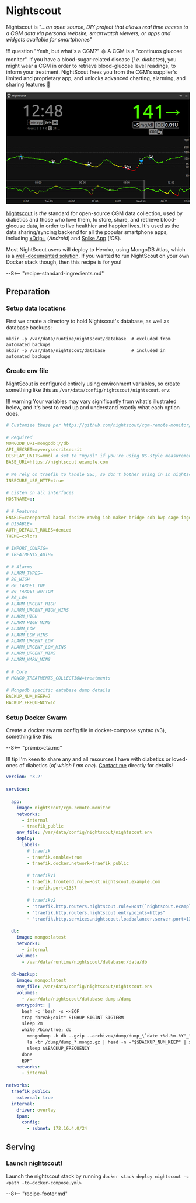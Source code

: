 # Nightscout

Nightscout is "*...an open source, DIY project that allows real time access to a CGM data via personal website, smartwatch viewers, or apps and widgets available for smartphones*"

!!! question "Yeah, but what's a CGM?" :drop_of_blood:
    A CGM is a "continuos glucose monitor". If you have a blood-sugar-related disease (*i.e. diabetes*), you might wear a CGM in order to retrieve blood-glucose level readings, to inform your treatment. NightScout frees you from the CGM's supplier's limited and proprietary app, and unlocks advanced charting, alarming, and sharing features :muscle:


![Nightscout Screenshot](../images/nightscout.png)

[Nightscout](https://nightscout.github.io/) is _the_ standard for open-source CGM data collection, used by diabetics and those who love them, to store, share, and retrieve blood-glocuse data, in order to live healthier and happier lives. It's used as the data sharing/syncing backend for all the popular smartphone apps, including [xDrip+](https://github.com/NightscoutFoundation/xDrip) (*Android*) and [Spike App](https://spike-app.com/) (*iOS*).

Most NightScout users will deploy to Heroko, using MongoDB Atlas, which is a [well-documented solution](https://nightscout.github.io/nightscout/new_user/). If you wanted to run NightScout on your own Docker stack though, then this recipe is for you!

--8<-- "recipe-standard-ingredients.md"

## Preparation

### Setup data locations

First we create a directory to hold Nightscout's database, as well as database backups:
```
mkdir -p /var/data/runtime/nightscout/database  # excluded from automated backups
mkdir -p /var/data/nightscout/database          # included in automated backups
```

### Create env file

NightScout is configured entirely using environment variables, so create something like this as `/var/data/config/nightscout/nightscout.env`: 

!!! warning
    Your variables may vary significantly from what's illustrated below, and it's best to read up and understand exactly what each option does.

```yaml
# Customize these per https://github.com/nightscout/cgm-remote-monitor/blob/master/README.md#environment

# Required
MONGODB_URI=mongodb://db
API_SECRET=myverysecritsecrit
DISPLAY_UNITS=mmol # set to "mg/dl" if you're using US-style measurements
BASE_URL=https://nightscout.example.com

# We rely on traefik to handle SSL, so don't bother using in in nightscout
INSECURE_USE_HTTP=true

# Listen on all interfaces
HOSTNAME=::

# # Features
ENABLE=careportal basal dbsize rawbg iob maker bridge cob bwp cage iage sage boluscalc pushover treatmentnotify mmconnect loop pump profile food openaps bage alexa override cors
# DISABLE=
AUTH_DEFAULT_ROLES=denied
THEME=colors

# IMPORT_CONFIG=
# TREATMENTS_AUTH=

# # Alarms
# ALARM_TYPES=
# BG_HIGH
# BG_TARGET_TOP
# BG_TARGET_BOTTOM
# BG_LOW
# ALARM_URGENT_HIGH
# ALARM_URGENT_HIGH_MINS
# ALARM_HIGH
# ALARM_HIGH_MINS
# ALARM_LOW
# ALARM_LOW_MINS
# ALARM_URGENT_LOW
# ALARM_URGENT_LOW_MINS
# ALARM_URGENT_MINS
# ALARM_WARN_MINS

# # Core
# MONGO_TREATMENTS_COLLECTION=treatments

# Mongodb specific database dump details
BACKUP_NUM_KEEP=7
BACKUP_FREQUENCY=1d

```

### Setup Docker Swarm

Create a docker swarm config file in docker-compose syntax (v3), something like this:

--8<-- "premix-cta.md"

!!! tip
    I'm keen to share any and all resources I have with diabetics or loved-ones of diabetics (*of which I am one*). [Contact me](https://www.funkypenguin.co.nz/contact/) directly for details!

```yaml
version: '3.2'

services:

  app:
    image: nightscout/cgm-remote-monitor
    networks:
      - internal
      - traefik_public
    env_file: /var/data/config/nightscout/nightscout.env
    deploy:
      labels:
        # traefik
        - traefik.enable=true
        - traefik.docker.network=traefik_public

        # traefikv1
        - traefik.frontend.rule=Host:nightscout.example.com
        - traefik.port=1337

        # traefikv2
        - "traefik.http.routers.nightscout.rule=Host(`nightscout.example.com`)"
        - "traefik.http.routers.nightscout.entrypoints=https"
        - "traefik.http.services.nightscout.loadbalancer.server.port=1337"

  db:
    image: mongo:latest
    networks:
      - internal
    volumes:
      - /var/data/runtime/nightscout/database:/data/db

  db-backup:
    image: mongo:latest
    env_file: /var/data/config/nightscout/nightscout.env
    volumes:
      - /var/data/nightscout/database-dump:/dump
    entrypoint: |
      bash -c 'bash -s <<EOF
      trap "break;exit" SIGHUP SIGINT SIGTERM
      sleep 2m
      while /bin/true; do
        mongodump -h db --gzip --archive=/dump/dump_\`date +%d-%m-%Y"_"%H_%M_%S\`.mongo.gz
        ls -tr /dump/dump_*.mongo.gz | head -n -"$$BACKUP_NUM_KEEP" | xargs -r rm
        sleep $$BACKUP_FREQUENCY
      done
      EOF'
    networks:
      - internal
 
networks:
  traefik_public:
    external: true
  internal:
    driver: overlay
    ipam:
      config:
        - subnet: 172.16.4.0/24

```

## Serving

### Launch nightscout!

Launch the nightscout stack by running ```docker stack deploy nightscout -c <path -to-docker-compose.yml>```


[^1]: Most of the time, you'll need an app which syncs to Nightscout, and these apps won't support OIDC auth, so this recipe doesn't take into account any sort of authentication using [Traefik Forward Auth](/ha-docker-swarm/traefik-forward-auth/). Instead, NightScout is secured entirely with your `API_SECRET` above (*although it is possible to add more users once you're an admin*)

--8<-- "recipe-footer.md"
